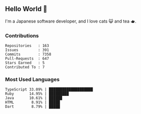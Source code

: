 ## Hello World 👋

I'm a Japanese software developer, and I love cats 😺 and tea 🫖.

### Contributions

    Repositories   : 163
    Issues         : 391
    Commits        : 7358
    Pull-Requests  : 647
    Stars Earned   : 5
    Contributed To : 7

### Most Used Languages

    TypeScript 33.09% | ████████████████████
    Ruby       14.95% | █████████
    Java       10.61% | ██████
    HTML        8.91% | █████
    Dart        8.79% | █████
